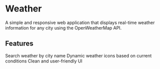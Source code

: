 # Weather
A simple and responsive web application that displays real-time weather information for any city using the OpenWeatherMap API.
## Features
Search weather by city name
Dynamic weather icons based on current conditions
Clean and user-friendly UI
